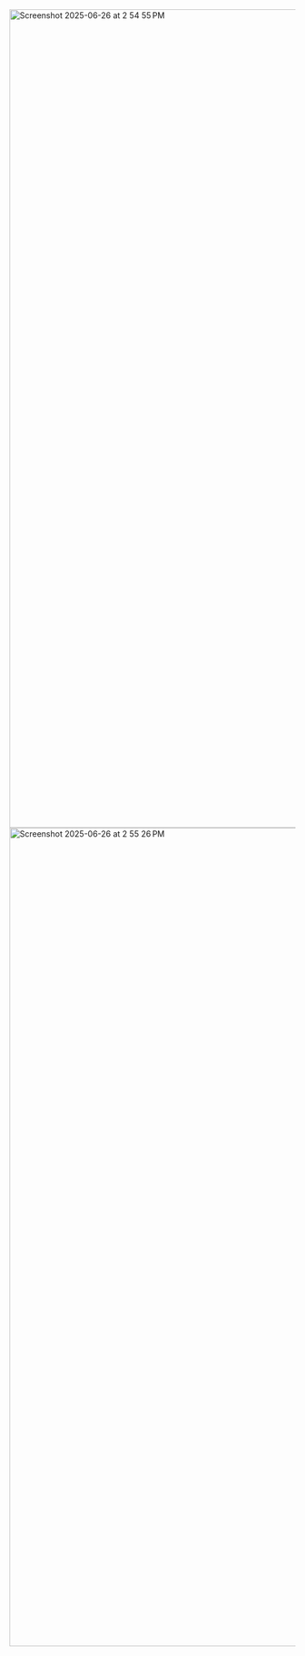 <img width="1440" alt="Screenshot 2025-06-26 at 2 54 55 PM" src="https://github.com/user-attachments/assets/7e2460e0-fb8b-489d-9f05-eee8f8c70968" />
<img width="1440" alt="Screenshot 2025-06-26 at 2 55 26 PM" src="https://github.com/user-attachments/assets/6ab29368-9f5c-4ce2-b653-f172e1d5de3e" />

